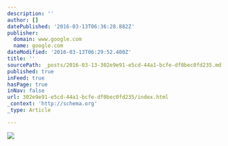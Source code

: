 ```yaml
---
description: ''
author: []
datePublished: '2016-03-13T06:36:28.882Z'
publisher:
  domain: www.google.com
  name: google.com
dateModified: '2016-03-13T06:29:52.400Z'
title: ''
sourcePath: _posts/2016-03-13-302e9e91-e5cd-44a1-bcfe-df0bec0fd235.md
published: true
inFeed: true
hasPage: true
inNav: false
url: 302e9e91-e5cd-44a1-bcfe-df0bec0fd235/index.html
_context: 'http://schema.org'
_type: Article

---
```

![](http://media.comicbook.com/uploads1/2015/04/dragon-ball-133715.jpg)